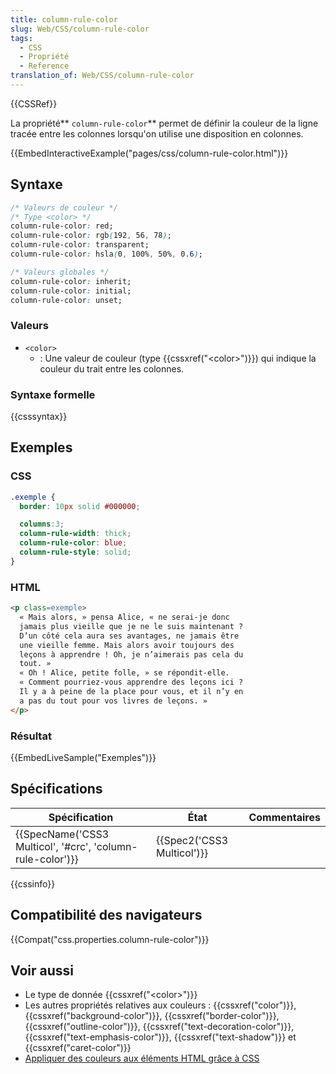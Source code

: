 ```yaml
---
title: column-rule-color
slug: Web/CSS/column-rule-color
tags:
  - CSS
  - Propriété
  - Reference
translation_of: Web/CSS/column-rule-color
---
```

{{CSSRef}}

La propriété** `column-rule-color`** permet de définir la couleur de la ligne tracée entre les colonnes lorsqu'on utilise une disposition en colonnes.

{{EmbedInteractiveExample("pages/css/column-rule-color.html")}}

## Syntaxe

```css
/* Valeurs de couleur */
/* Type <color> */
column-rule-color: red;
column-rule-color: rgb(192, 56, 78);
column-rule-color: transparent;
column-rule-color: hsla(0, 100%, 50%, 0.6);

/* Valeurs globales */
column-rule-color: inherit;
column-rule-color: initial;
column-rule-color: unset;
```

### Valeurs

- `<color>`
  - : Une valeur de couleur (type {{cssxref("&lt;color&gt;")}}) qui indique la couleur du trait entre les colonnes.

### Syntaxe formelle

{{csssyntax}}

## Exemples

### CSS

```css
.exemple {
  border: 10px solid #000000;

  columns:3;
  column-rule-width: thick;
  column-rule-color: blue;
  column-rule-style: solid;
}
```

### HTML

```html
<p class=exemple>
  « Mais alors, » pensa Alice, « ne serai-je donc
  jamais plus vieille que je ne le suis maintenant ?
  D’un côté cela aura ses avantages, ne jamais être
  une vieille femme. Mais alors avoir toujours des
  leçons à apprendre ! Oh, je n’aimerais pas cela du
  tout. »
  « Oh ! Alice, petite folle, » se répondit-elle.
  « Comment pourriez-vous apprendre des leçons ici ?
  Il y a à peine de la place pour vous, et il n’y en
  a pas du tout pour vos livres de leçons. »
</p>
```

### Résultat

{{EmbedLiveSample("Exemples")}}

## Spécifications

| Spécification                                                                | État                                 | Commentaires |
| ---------------------------------------------------------------------------- | ------------------------------------ | ------------ |
| {{SpecName('CSS3 Multicol', '#crc', 'column-rule-color')}} | {{Spec2('CSS3 Multicol')}} |              |

{{cssinfo}}

## Compatibilité des navigateurs

{{Compat("css.properties.column-rule-color")}}

## Voir aussi

- Le type de donnée {{cssxref("&lt;color&gt;")}}
- Les autres propriétés relatives aux couleurs : {{cssxref("color")}}, {{cssxref("background-color")}}, {{cssxref("border-color")}}, {{cssxref("outline-color")}}, {{cssxref("text-decoration-color")}}, {{cssxref("text-emphasis-color")}}, {{cssxref("text-shadow")}} et {{cssxref("caret-color")}}
- [Appliquer des couleurs aux éléments HTML grâce à CSS](/fr/docs/Web/HTML/Applying_color)
